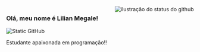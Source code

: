 <img align='right' src="https://github-readme-stats.vercel.app/api?username=LilianMega&show_icons=true&title_color=783c00&text_color=af552e&icon_color=783c00&bg_color=f8efd4&cache_seconds=2300" alt="ilustração do status do github">

### Olá, meu nome é Lilian Megale!

<img src="https://img.shields.io/static/v1?label=Overview&message=LILIAN&color=f8efd4&style=for-the-badge&logo=GitHub" alt="Static GitHub">

<p> Estudante apaixonada em programação!! </p>
